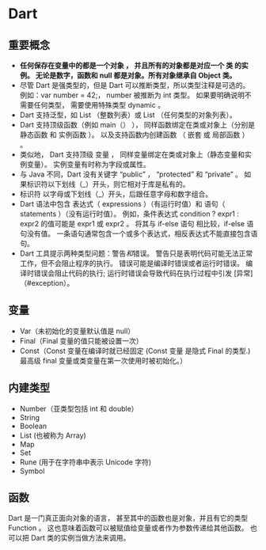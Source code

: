 # Dart

## 重要概念

- **任何保存在变量中的都是一个对象 ， 并且所有的对象都是对应一个 类 的实例。 无论是数字，函数和 null 都是对象。所有对象继承自 Object 类。**
- 尽管 Dart 是强类型的，但是 Dart 可以推断类型，所以类型注释是可选的。 例如：var number = 42;， number 被推断为 int 类型。 如果要明确说明不需要任何类型， 需要使用特殊类型 dynamic 。
- Dart 支持泛型，如 List <int> （整数列表）或 List <dynamic> （任何类型的对象列表）。
- Dart 支持顶级函数（例如 main（） ）， 同样函数绑定在类或对象上（分别是 静态函数 和 实例函数 ）。 以及支持函数内创建函数 （ 嵌套 或 局部函数 ） 。
- 类似地， Dart 支持顶级 变量 ， 同样变量绑定在类或对象上（静态变量和实例变量）。 实例变量有时称为字段或属性。
- 与 Java 不同，Dart 没有关键字 “public” ， “protected” 和 “private” 。 如果标识符以下划线（\_）开头，则它相对于库是私有的。
- 标识符 以字母或下划线（\_）开头，后跟任意字母和数字组合。
- Dart 语法中包含 表达式（ expressions ）（有运行时值）和 语句（ statements ）（没有运行时值）。 例如，条件表达式 condition ? expr1 : expr2 的值可能是 expr1 或 expr2 。 将其与 if-else 语句 相比较，if-else 语句没有值。 一条语句通常包含一个或多个表达式，相反表达式不能直接包含语句。
- Dart 工具提示两种类型问题：警告*和*错误。 警告只是表明代码可能无法正常工作，但不会阻止程序的执行。 错误可能是编译时错误或者运行时错误。 编译时错误会阻止代码的执行; 运行时错误会导致代码在执行过程中引发 [异常]（#exception）。

## 变量

- Var（未初始化的变量默认值是 null）
- Final（Final 变量的值只能被设置一次）
- Const（Const 变量在编译时就已经固定 (Const 变量 是隐式 Final 的类型.) 最高级 final 变量或类变量在第一次使用时被初始化。）

## 内建类型

- Number（亚类型包括 int 和 double）
- String
- Boolean
- List (也被称为 Array)
- Map
- Set
- Rune (用于在字符串中表示 Unicode 字符)
- Symbol

## 函数

Dart 是一门真正面向对象的语言， 甚至其中的函数也是对象，并且有它的类型 Function 。 这也意味着函数可以被赋值给变量或者作为参数传递给其他函数。 也可以把 Dart 类的实例当做方法来调用。
